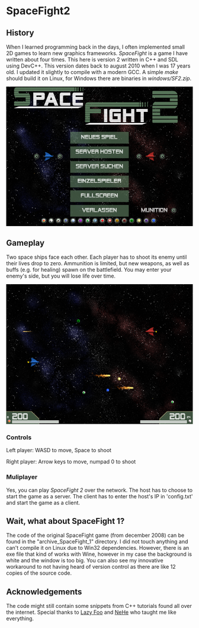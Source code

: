 # SpaceFight2

## History

When I learned programming back in the days, I often implemented small 2D games to learn new graphics frameworks.
*SpaceFight* is a game I have written about four times.
This here is version 2 written in C++ and SDL using DevC++.
This version dates back to august 2010 when I was 17 years old.
I updated it slightly to compile with a modern GCC.
A simple *make* should build it on Linux, for Windows there are binaries in *windows/SF2.zip*.

![Space Fight Main Menu](doc/SF_menu.png "Space Fight Main Menu")

## Gameplay

Two space ships face each other.
Each player has to shoot its enemy until their lives drop to zero.
Ammunition is limited, but new weapons, as well as buffs (e.g. for healing) spawn on the battlefield.
You may enter your enemy's side, but you will lose life over time.

![Space Fight Gameplay](doc/SF_gameplay.png "Space Fight Gameplay")

### Controls

Left player: WASD to move, Space to shoot

Right player: Arrow keys to move, numpad 0 to shoot

### Muliplayer

Yes, you can play *SpaceFight 2* over the network.
The host has to choose to start the game as a server.
The client has to enter the host's IP in 'config.txt' and start the game as a client.

## Wait, what about SpaceFight 1?

The code of the original SpaceFight game (from december 2008) can be found in the "archive_SpaceFight_1" directory.
I did not touch anything and can't compile it on Linux due to Win32 dependencies.
However, there is an exe file that kind of works with Wine, however in my case the background is white and the window is too big.
You can also see my innovative workaround to not having heard of version control as there are like 12 copies of the source code.

## Acknowledgements

The code might still contain some snippets from C++ tutorials found all over the internet.
Special thanks to [Lazy Foo](https://lazyfoo.net/tutorials/SDL/) and [NeHe](https://nehe.gamedev.net/) who taught me like everything.
